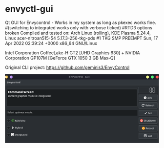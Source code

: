# envyctl-gui 
Qt GUI for Envycontrol - Works in my system as long as pkexec works fine.
#(switching to integrated  works only with verbose ticked)
#RTD3 options broken
Compiled and tested on: Arch Linux (rolling), KDE Plasma 5.24.4, Linux acer-nitroan515-54 5.17.3-256-tkg-pds #1 TKG SMP PREEMPT Sun, 17 Apr 2022 02:39:24 +0000 x86_64 GNU/Linux

Intel Corporation CoffeeLake-H GT2 [UHD Graphics 630] + NVIDIA Corporation GP107M [GeForce GTX 1050 3 GB Max-Q]


Original CLI project: https://github.com/geminis3/EnvyControl 

![Screenshot1](https://github.com/RNA3210d/envyctl-gui/blob/testing/Screenshot_20220425_212649.png)
